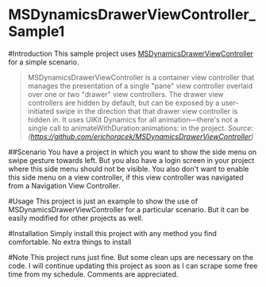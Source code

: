 # MSDynamicsDrawerViewController_Sample1
#Introduction
This sample project uses [MSDynamicsDrawerViewController](https://github.com/erichoracek/MSDynamicsDrawerViewController) for a simple scenario. 
>MSDynamicsDrawerViewController is a container view controller that manages the presentation of a single "pane" view controller overlaid over one or two "drawer" view controllers. The drawer view controllers are hidden by default, but can be exposed by a user-initiated swipe in the direction that that drawer view controller is hidden in. It uses UIKit Dynamics for all animation—there's not a single call to animateWithDuration:animations: in the project.
>_Source: (https://github.com/erichoracek/MSDynamicsDrawerViewController)_

##Scenario
You have a project in which you want to show the side menu on swipe gesture towards left. But you also have a login screen in your project where this side menu should not be visible. You also don't want to enable this side menu on a view controller, if this view controller was navigated from a Navigation View Controller.

#Usage
This project is just an example to show the use of MSDynamicsDrawerViewController for a particular scenario. But it can be easily modified for other projects as well.

#Installation
Simply install this project with any method you find comfortable. No extra things to install

#Note
This project runs just fine. But some clean ups are necessary on the code. I will continue updating this project as soon as I can scrape some free time from my schedule. Comments are appreciated.
